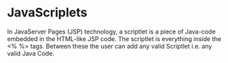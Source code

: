 # JavaScriplets

In JavaServer Pages (JSP) technology, a scriptlet is a piece of Java-code embedded in the HTML-like JSP code. 
The scriptlet is everything inside the <% %> tags. 
Between these the user can add any valid Scriptlet i.e. any valid Java Code.
